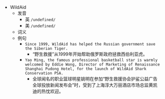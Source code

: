 - WildAid
  - 发音
    - 英 `/undefined/`
    - 美 `/undefined/`
  - 词义
  - 例句
    - `Since 1999, WildAid has helped the Russian government save the Siberian Tiger.`
      - “野生救援”从1999年开始帮助俄罗斯政府拯救西伯利亚虎。
    - `Yao Ming, the famous professional basketball star is warmly welcomed by Eddie Wong, Director of Marketing of Renaissance Shanghai Pudong Hotel, for the launch of WildAid Shark Conservation PSA.`
      - 全球闻名的职业篮球明星姚明在参加“野生救援协会护鲨公益广告全球投放新闻发布会”时，受到了上海淳大万丽酒店市场总监黄凯迪的热忱欢迎。

